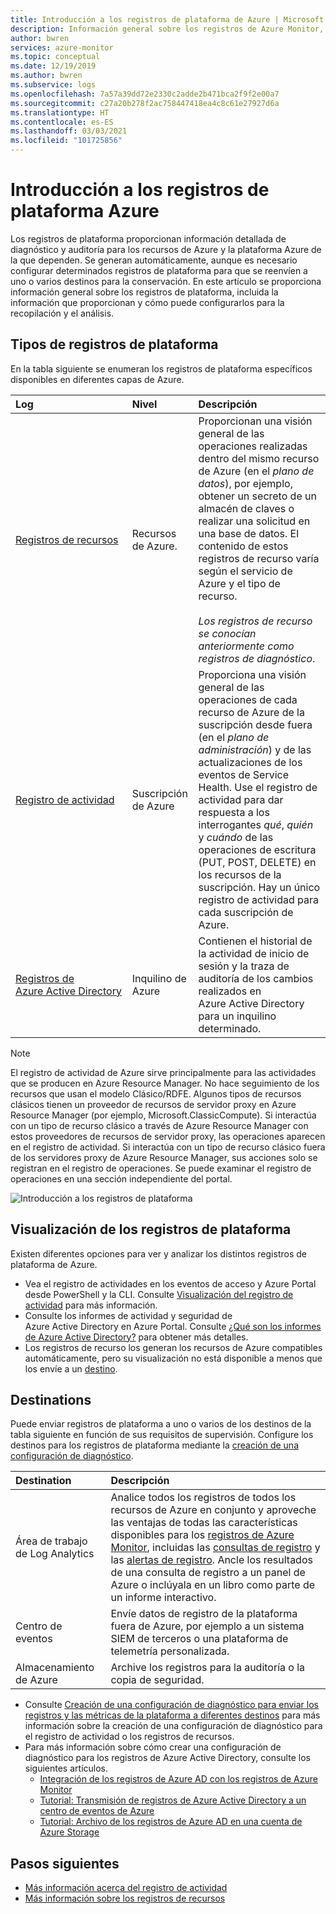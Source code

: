 ```yaml
---
title: Introducción a los registros de plataforma de Azure | Microsoft Docs
description: Información general sobre los registros de Azure Monitor, que proporcionan datos exhaustivos y frecuentes sobre el funcionamiento de un recurso de Azure.
author: bwren
services: azure-monitor
ms.topic: conceptual
ms.date: 12/19/2019
ms.author: bwren
ms.subservice: logs
ms.openlocfilehash: 7a57a39dd72e2330c2adde2b471bca2f9f2e00a7
ms.sourcegitcommit: c27a20b278f2ac758447418ea4c8c61e27927d6a
ms.translationtype: HT
ms.contentlocale: es-ES
ms.lasthandoff: 03/03/2021
ms.locfileid: "101725856"
---
```

# <a name="overview-of-azure-platform-logs"></a>Introducción a los registros de plataforma Azure
Los registros de plataforma proporcionan información detallada de diagnóstico y auditoría para los recursos de Azure y la plataforma Azure de la que dependen. Se generan automáticamente, aunque es necesario configurar determinados registros de plataforma para que se reenvíen a uno o varios destinos para la conservación. En este artículo se proporciona información general sobre los registros de plataforma, incluida la información que proporcionan y cómo puede configurarlos para la recopilación y el análisis.

## <a name="types-of-platform-logs"></a>Tipos de registros de plataforma
En la tabla siguiente se enumeran los registros de plataforma específicos disponibles en diferentes capas de Azure.

| Log | Nivel | Descripción |
|:---|:---|:---|
| [Registros de recursos](./resource-logs.md) | Recursos de Azure. | Proporcionan una visión general de las operaciones realizadas dentro del mismo recurso de Azure (en el *plano de datos*), por ejemplo, obtener un secreto de un almacén de claves o realizar una solicitud en una base de datos. El contenido de estos registros de recurso varía según el servicio de Azure y el tipo de recurso.<br><br>*Los registros de recurso se conocían anteriormente como registros de diagnóstico*.  |
| [Registro de actividad](../essentials/activity-log.md) | Suscripción de Azure | Proporciona una visión general de las operaciones de cada recurso de Azure de la suscripción desde fuera (en el *plano de administración*) y de las actualizaciones de los eventos de Service Health. Use el registro de actividad para dar respuesta a los interrogantes _qué_, _quién_ y _cuándo_ de las operaciones de escritura (PUT, POST, DELETE) en los recursos de la suscripción. Hay un único registro de actividad para cada suscripción de Azure. |
| [Registros de Azure Active Directory](../../active-directory/reports-monitoring/overview-reports.md) | Inquilino de Azure |  Contienen el historial de la actividad de inicio de sesión y la traza de auditoría de los cambios realizados en Azure Active Directory para un inquilino determinado.   |

> [!NOTE]
> El registro de actividad de Azure sirve principalmente para las actividades que se producen en Azure Resource Manager. No hace seguimiento de los recursos que usan el modelo Clásico/RDFE. Algunos tipos de recursos clásicos tienen un proveedor de recursos de servidor proxy en Azure Resource Manager (por ejemplo, Microsoft.ClassicCompute). Si interactúa con un tipo de recurso clásico a través de Azure Resource Manager con estos proveedores de recursos de servidor proxy, las operaciones aparecen en el registro de actividad. Si interactúa con un tipo de recurso clásico fuera de los servidores proxy de Azure Resource Manager, sus acciones solo se registran en el registro de operaciones. Se puede examinar el registro de operaciones en una sección independiente del portal.

![Introducción a los registros de plataforma](media/platform-logs-overview/logs-overview.png)




## <a name="viewing-platform-logs"></a>Visualización de los registros de plataforma
Existen diferentes opciones para ver y analizar los distintos registros de plataforma de Azure.

- Vea el registro de actividades en los eventos de acceso y Azure Portal desde PowerShell y la CLI. Consulte [Visualización del registro de actividad](../essentials/activity-log.md#view-the-activity-log) para más información. 
- Consulte los informes de actividad y seguridad de Azure Active Directory en Azure Portal. Consulte [¿Qué son los informes de Azure Active Directory?](../../active-directory/reports-monitoring/overview-reports.md)  para obtener más detalles.
- Los registros de recurso los generan los recursos de Azure compatibles automáticamente, pero su visualización no está disponible a menos que los envíe a un [destino](#destinations). 

## <a name="destinations"></a>Destinations
Puede enviar registros de plataforma a uno o varios de los destinos de la tabla siguiente en función de sus requisitos de supervisión. Configure los destinos para los registros de plataforma mediante la [creación de una configuración de diagnóstico](../essentials/diagnostic-settings.md).

| Destination | Descripción |
|:---|:---|
| Área de trabajo de Log Analytics | Analice todos los registros de todos los recursos de Azure en conjunto y aproveche las ventajas de todas las características disponibles para los [registros de Azure Monitor](../logs/data-platform-logs.md), incluidas las [consultas de registro](../logs/log-query-overview.md) y las [alertas de registro](../alerts/alerts-log.md). Ancle los resultados de una consulta de registro a un panel de Azure o inclúyala en un libro como parte de un informe interactivo. |  |
| Centro de eventos | Envíe datos de registro de la plataforma fuera de Azure, por ejemplo a un sistema SIEM de terceros o una plataforma de telemetría personalizada.
| Almacenamiento de Azure | Archive los registros para la auditoría o la copia de seguridad. |

- Consulte [Creación de una configuración de diagnóstico para enviar los registros y las métricas de la plataforma a diferentes destinos](../essentials/diagnostic-settings.md) para más información sobre la creación de una configuración de diagnóstico para el registro de actividad o los registros de recursos. 
- Para más información sobre cómo crear una configuración de diagnóstico para los registros de Azure Active Directory, consulte los siguientes artículos.
  - [Integración de los registros de Azure AD con los registros de Azure Monitor](../../active-directory/reports-monitoring/howto-integrate-activity-logs-with-log-analytics.md)
  - [Tutorial: Transmisión de registros de Azure Active Directory a un centro de eventos de Azure](../../active-directory/reports-monitoring/tutorial-azure-monitor-stream-logs-to-event-hub.md)
  - [Tutorial: Archivo de los registros de Azure AD en una cuenta de Azure Storage](../../active-directory/reports-monitoring/quickstart-azure-monitor-route-logs-to-storage-account.md)



## <a name="next-steps"></a>Pasos siguientes

* [Más información acerca del registro de actividad](../essentials/activity-log.md)
* [Más información sobre los registros de recursos](./resource-logs.md)